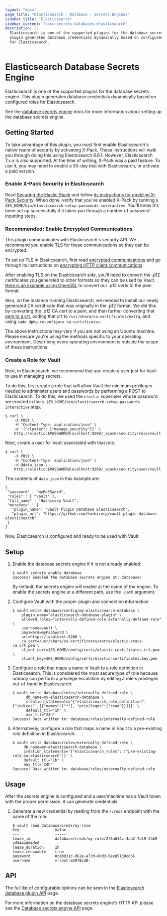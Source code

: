 ```yaml
---
layout: "docs"
page_title: "Elasticsearch - Database - Secrets Engines"
sidebar_title: "Elasticsearch"
sidebar_current: "docs-secrets-databases-elasticsearch"
description: |-
  Elasticsearch is one of the supported plugins for the database secrets engine. This
  plugin generates database credentials dynamically based on configured roles
  for Elasticsearch.
---
```


# Elasticsearch Database Secrets Engine

Elasticsearch is one of the supported plugins for the database secrets engine. This
plugin generates database credentials dynamically based on configured roles for
Elasticsearch.

See the [database secrets engine](/docs/secrets/databases/index.html) docs for
more information about setting up the database secrets engine.

## Getting Started

To take advantage of this plugin, you must first enable Elasticsearch's native realm of security by activating X-Pack. These
instructions will walk you through doing this using Elasticsearch 6.6.1. However, Elasticsearch 7.x.x is also supported.
At the time of writing, X-Pack was a paid feature. To use it, you may need to enable a 30-day trial with Elasticsearch, 
or activate a paid version.

### Enable X-Pack Security in Elasticsearch

Read [Securing the Elastic Stack](https://www.elastic.co/guide/en/elastic-stack-overview/6.6/elasticsearch-security.html) and 
follow [its instructions for enabling X-Pack Security](https://www.elastic.co/guide/en/elasticsearch/reference/6.6/setup-xpack.html). 
When done, verify that you've enabled X-Pack by running `$ $ES_HOME/bin/elasticsearch-setup-passwords interactive`. You'll
know it's been set up successfully if it takes you through a number of password-inputting steps.

### Recommended: Enable Encrypted Communications

This plugin communicates with Elasticsearch's security API. We recommend you enable TLS for these communications so they can be
encrypted.

To set up TLS in Elasticsearch, first read [encrypted communications](https://www.elastic.co/guide/en/elastic-stack-overview/6.6/encrypting-communications.html)
and go through its instructions on [encrypting HTTP client communications](https://www.elastic.co/guide/en/elasticsearch/reference/6.6/configuring-tls.html#tls-http). 

After enabling TLS on the Elasticsearch side, you'll need to convert the .p12 certificates you generated to other formats so they can be 
used by Vault. [Here is an example using OpenSSL](https://stackoverflow.com/questions/15144046/converting-pkcs12-certificate-into-pem-using-openssl) 
to convert our .p12 certs to the pem format.

Also, on the instance running Elasticsearch, we needed to install our newly generated CA certificate that was originally in the .p12 format.
We did this by converting the .p12 CA cert to a pem, and then further converting that 
[pem to a crt](https://stackoverflow.com/questions/13732826/convert-pem-to-crt-and-key), adding that crt to `/usr/share/ca-certificates/extra`, 
and using `sudo dpkg-reconfigure ca-certificates`.

The above instructions may vary if you are not using an Ubuntu machine. Please ensure you're using the methods specific to your operating
environment. Describing every operating environment is outside the scope of these instructions.

### Create a Role for Vault

Next, in Elasticsearch, we recommend that you create a user just for Vault to use in managing secrets.

To do this, first create a role that will allow Vault the minimum privileges needed to administer users and passwords by performing a
POST to Elasticsearch. To do this, we used the `elastic` superuser whose password we created in the
`$ $ES_HOME/bin/elasticsearch-setup-passwords interactive` step.

```
$ curl \
    -X POST \
    -H "Content-Type: application/json" \
    -d '{"cluster": ["manage_security"]}' \
    http://elastic:$PASSWORD@localhost:9200/_xpack/security/role/vault
```

Next, create a user for Vault associated with that role.

```
$ curl \
    -X POST \
    -H "Content-Type: application/json" \
    -d @data.json \
    http://elastic:$PASSWORD@localhost:9200/_xpack/security/user/vault
```

The contents of `data.json` in this example are:
```
{
 "password" : "myPa55word",
 "roles" : [ "vault" ],
 "full_name" : "Hashicorp Vault",
 "metadata" : {
   "plugin_name": "Vault Plugin Database Elasticsearch",
   "plugin_url": "https://github.com/hashicorp/vault-plugin-database-elasticsearch"
 }
}
```

Now, Elasticsearch is configured and ready to be used with Vault.

## Setup

1. Enable the database secrets engine if it is not already enabled:

    ```text
    $ vault secrets enable database
    Success! Enabled the database secrets engine at: database/
    ```

    By default, the secrets engine will enable at the name of the engine. To
    enable the secrets engine at a different path, use the `-path` argument.

1. Configure Vault with the proper plugin and connection information:

    ```text
    $ vault write database/config/my-elasticsearch-database \
        plugin_name="elasticsearch-database-plugin" \
        allowed_roles="internally-defined-role,externally-defined-role" \
        username=vault \
        password=myPa55word \
        url=http://localhost:9200 \
        ca_cert=/usr/share/ca-certificates/extra/elastic-stack-ca.crt.pem \
        client_cert=$ES_HOME/config/certs/elastic-certificates.crt.pem \
        client_key=$ES_HOME/config/certs/elastic-certificates.key.pem   
    ```

1. Configure a role that maps a name in Vault to a role definition in Elasticsearch.
This is considered the most secure type of role because nobody can perform
a privilege escalation by editing a role's privileges out-of-band in 
Elasticsearch:

    ```text
    $ vault write database/roles/internally-defined-role \
          db_name=my-elasticsearch-database \
          creation_statements='{"elasticsearch_role_definition": {"indices": [{"names":["*"], "privileges":["read"]}]}}' \
          default_ttl="1h" \
          max_ttl="24h"   
    Success! Data written to: database/roles/internally-defined-role
    ```

1. Alternatively, configure a role that maps a name in Vault to a pre-existing 
role definition in Elasticsearch:

    ```text
    $ vault write database/roles/externally-defined-role \
         db_name=my-elasticsearch-database \
         creation_statements='{"elasticsearch_roles": ["pre-existing-role-in-elasticsearch"]}' \
         default_ttl="1h" \
         max_ttl="24h"
    Success! Data written to: database/roles/externally-defined-role
    ```

## Usage

After the secrets engine is configured and a user/machine has a Vault token with
the proper permission, it can generate credentials.

1. Generate a new credential by reading from the `/creds` endpoint with the name
of the role:

    ```text
    $ vault read database/creds/my-role
    Key                Value
    ---                -----
    lease_id           database/creds/my-role/2f6a614c-4aa2-7b19-24b9-ad944a8d4de6
    lease_duration     1h
    lease_renewable    true
    password           8cab931c-d62e-a73d-60d3-5ee85139cd66
    username           v-root-e2978cd0-
    ```

## API

The full list of configurable options can be seen in the [Elasticsearch database
plugin API](/api/secret/databases/elasticdb.html) page.

For more information on the database secrets engine's HTTP API please see the
[Database secrets engine API](/api/secret/databases/index.html) page.
